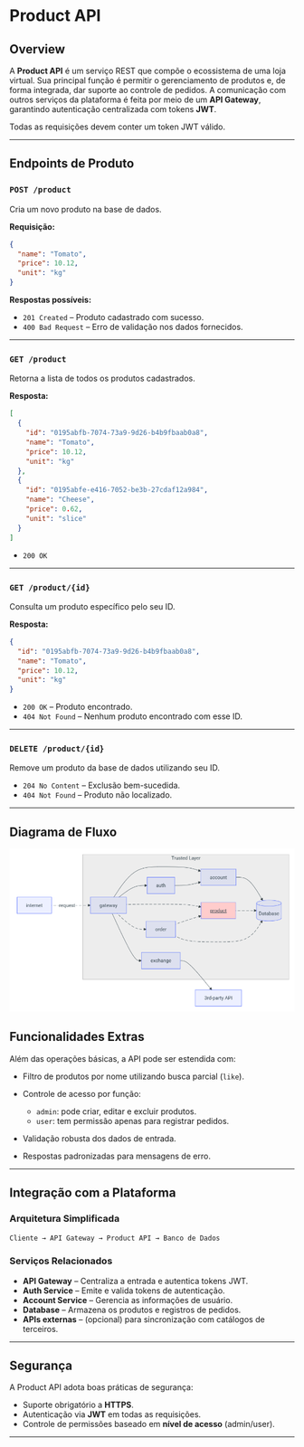 # Product API

## Overview

A **Product API** é um serviço REST que compõe o ecossistema de uma loja virtual. Sua principal função é permitir o gerenciamento de produtos e, de forma integrada, dar suporte ao controle de pedidos. A comunicação com outros serviços da plataforma é feita por meio de um **API Gateway**, garantindo autenticação centralizada com tokens **JWT**.

Todas as requisições devem conter um token JWT válido.

---

## Endpoints de Produto

### `POST /product`

Cria um novo produto na base de dados.

**Requisição:**

```json
{
  "name": "Tomato",
  "price": 10.12,
  "unit": "kg"
}
```

**Respostas possíveis:**

* `201 Created` – Produto cadastrado com sucesso.
* `400 Bad Request` – Erro de validação nos dados fornecidos.

---

### `GET /product`

Retorna a lista de todos os produtos cadastrados.

**Resposta:**

```json
[
  {
    "id": "0195abfb-7074-73a9-9d26-b4b9fbaab0a8",
    "name": "Tomato",
    "price": 10.12,
    "unit": "kg"
  },
  {
    "id": "0195abfe-e416-7052-be3b-27cdaf12a984",
    "name": "Cheese",
    "price": 0.62,
    "unit": "slice"
  }
]
```

* `200 OK`

---

### `GET /product/{id}`

Consulta um produto específico pelo seu ID.

**Resposta:**

```json
{
  "id": "0195abfb-7074-73a9-9d26-b4b9fbaab0a8",
  "name": "Tomato",
  "price": 10.12,
  "unit": "kg"
}
```

* `200 OK` – Produto encontrado.
* `404 Not Found` – Nenhum produto encontrado com esse ID.

---

### `DELETE /product/{id}`

Remove um produto da base de dados utilizando seu ID.

* `204 No Content` – Exclusão bem-sucedida.
* `404 Not Found` – Produto não localizado.

---

## Diagrama de Fluxo

![Alt text](productd.png "")


## Funcionalidades Extras

Além das operações básicas, a API pode ser estendida com:

* Filtro de produtos por nome utilizando busca parcial (`like`).
* Controle de acesso por função:

  * `admin`: pode criar, editar e excluir produtos.
  * `user`: tem permissão apenas para registrar pedidos.
* Validação robusta dos dados de entrada.
* Respostas padronizadas para mensagens de erro.

---

## Integração com a Plataforma

### Arquitetura Simplificada

```
Cliente → API Gateway → Product API → Banco de Dados
```

### Serviços Relacionados

* **API Gateway** – Centraliza a entrada e autentica tokens JWT.
* **Auth Service** – Emite e valida tokens de autenticação.
* **Account Service** – Gerencia as informações de usuário.
* **Database** – Armazena os produtos e registros de pedidos.
* **APIs externas** – (opcional) para sincronização com catálogos de terceiros.

---

## Segurança

A Product API adota boas práticas de segurança:

* Suporte obrigatório a **HTTPS**.
* Autenticação via **JWT** em todas as requisições.
* Controle de permissões baseado em **nível de acesso** (admin/user).

---

